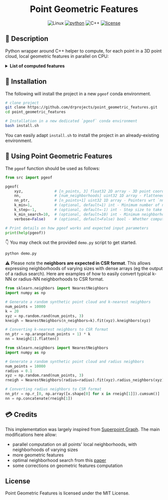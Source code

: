 <div align="center">

# Point Geometric Features

![Linux](https://img.shields.io/badge/Linux-FCC624?style=for-the-badge&logo=linux&logoColor=black)
[![python](https://img.shields.io/badge/-Python_3.8-blue?logo=python&logoColor=white)](https://github.com/pre-commit/pre-commit)
![C++](https://img.shields.io/badge/c++-%2300599C.svg?style=for-the-badge&logo=c%2B%2B&logoColor=white)
[![license](https://img.shields.io/badge/License-MIT-green.svg?labelColor=gray)](https://github.com/ashleve/lightning-hydra-template#license)


</div>


## 📌 Description

Python wrapper around C++ helper to compute, for each point in a 3D point cloud, local geometric features in parallel on CPU:

<details>
<summary><b>️List of computed features️</b></summary>

- linearity
- planarity
- scattering
- verticality
- normal_x
- normal_y
- normal_z
- length
- surface
- volume
- curvature
- optimal neighborhood size

</details>


## 🧱 Installation

The following will install the project in a new `pgeof` conda environment.

```bash
# clone project
git clone https://github.com/drprojects/point_geometric_features.git
cd point_geometric_features

# Installation in a new dedicated `pgeof` conda environment
bash install.sh
```

You can easily adapt `install.sh` to install the project in an already-existing 
environment.


## 🚀 Using Point Geometric Features

The `pgeof` function should be used as follows:

```python
from src import pgeof

pgeof(
    xyz,              # [n_points, 3] float32 2D array - 3D point coordinates
    nn,               # [num_neighborhoods] uint32 1D array - Flattened neighbor indices. Make sure those are all positive, '-1' indices will either crash or silently compute incorrect features
    nn_ptr,           # [n_points+1] uint32 1D array - Pointers wrt `nn`. More specifically, the neighbors of point `i` are `nn[nn_ptr[i]:nn_ptr[i + 1]]`
    k_min=1,          # (optional, default=1) int - Minimum number of neighbors to consider for features computation. If a point has less, it will be given 0 features
    k_step=-1,        # (optional, default=-1) int - Step size to take when searching for the optimal neighborhood size for each point, following: http://lareg.ensg.eu/labos/matis/pdf/articles_revues/2015/isprs_wjhm_15.pdf. If k_step < 1, pgeof will not search for the optimal neighborhood and features will be computed based on the all available neighbors for each point 
    k_min_search=10,  # (optional, default=10) int - Minimum neighborhood size at which to start when searching for the optimal neighborhood size for each point. It is advised to use a value of 10 or higher, for geometric features robustness
    verbose=False)    # (optional, default=False) bool - Whether computation progress should be printed out

# Print details on how pgeof works and expected input parameters
print(help(pgeof))
```

👇 You may check out the provided `demo.py` script to get started.

```bash
python demo.py
```

⚠️ Please note the **neighbors are expected in CSR format**. This allows 
expressing neighborhoods of varying sizes with dense arrays (eg the output of a 
radius search). Here are examples of how to easily convert typical k-NN or 
radius-NN neighborhoods to CSR format.

```python
from sklearn.neighbors import NearestNeighbors
import numpy as np

# Generate a random synthetic point cloud and k-nearest neighbors
num_points = 10000
k = 20
xyz = np.random.rand(num_points, 3)
kneigh = NearestNeighbors(n_neighbors=k).fit(xyz).kneighbors(xyz)

# Converting k-nearest neighbors to CSR format
nn_ptr = np.arange(num_points + 1) * k
nn = kneigh[1].flatten()
```

```python
from sklearn.neighbors import NearestNeighbors
import numpy as np

# Generate a random synthetic point cloud and radius neighbors
num_points = 10000
radius = 0.1
xyz = np.random.rand(num_points, 3)
rneigh = NearestNeighbors(radius=radius).fit(xyz).radius_neighbors(xyz)

# Converting radius neighbors to CSR format
nn_ptr = np.r_[0, np.array([x.shape[0] for x in rneigh[1]]).cumsum()]
nn = np.concatenate(rneigh[1])
```


## 💳 Credits
This implementation was largely inspired from [Superpoint Graph](https://github.com/loicland/superpoint_graph). The main modifications here allow: 
- parallel computation on all points' local neighborhoods, with neighborhoods of varying sizes
- more geometric features
- optimal neighborhood search from this [paper](http://lareg.ensg.eu/labos/matis/pdf/articles_revues/2015/isprs_wjhm_15.pdf)
- some corrections on geometric features computation


## License

Point Geometric Features is licensed under the MIT License. 
